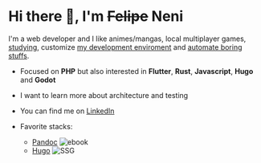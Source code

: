 
# Hi there 👋, I'm ~~Felipe~~ Neni

I'm a web developer and I like animes/mangas, local multiplayer games, [studying](http://neni.dev/ead), customize [my development enviroment](http://d.neni.dev) and [automate boring stuffs](http://neni.dev/log).

- Focused on **PHP** but also interested in **Flutter**, **Rust**, **Javascript**, **Hugo** and **Godot**
- I want to learn more about architecture and testing
- You can find me on [LinkedIn](https://www.linkedin.com/in/nenitf/)
- Favorite stacks:
  - [Pandoc](https://github.com/nenitf/intro-dev-web) ![ebook](https://img.shields.io/badge/%20-ebook-blue)
  - [Hugo](https://github.com/nenitf/blog_projeto-bilingue) ![SSG](https://img.shields.io/badge/%20-SSG-blue)
  
  <!-- TODO -->
  <!-- - [Flutter](/kros6) ![mobile](https://img.shields.io/badge/%20-web%20backend-blue) -->
  <!-- - [PHP, PHPUnit, Laravel, Sail and PostgreSQL](/laysta_api) ![web backend](https://img.shields.io/badge/%20-web%20backend-blue) -->
  <!-- - [React, Tailwind, Vitest and Typescript](/laysta_ui) ![web frontend](https://img.shields.io/badge/%20-web%20frontend-blue) -->
  <!-- - [Playwright](/laysta_qa) ![web e2e testing](https://img.shields.io/badge/%20-web%20frontend-blue) -->
  <!-- - [Hugo](/portfolio-artista) ![web backend](https://img.shields.io/badge/%20-web%20backend-blue) -->
  <!-- - [Rust](/precomar) ![cli](https://img.shields.io/badge/%20-CLI-blue) -->
